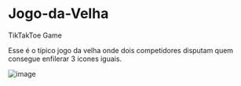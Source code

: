 # Jogo-da-Velha
TikTakToe Game

Esse é o típico jogo da velha onde dois competidores disputam quem consegue enfilerar 3 icones iguais. 

![image](https://user-images.githubusercontent.com/56135005/160295707-b13f356a-2f14-4200-ae92-727a7423c314.png)

